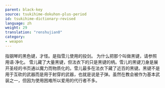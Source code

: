 ```yaml
---
parent: black-key
source: tsukihime-dokuhon-plus-period
id: tsukihime-dictionary-revised
language: zh
weight: 29
translation: "renshujian0"
category:
- weapon
---
```


指钢琴的黑色键，才怪。是指雪儿使用的投剑。
为什么把那个叫做黑键，请参照用语·净化。
雪儿藏了大量黑键，但法衣下的只是黑键的柄。雪儿的黑键刀身是展开圣经的书页通以魔力而物质化的。雪儿最多在法衣下藏了近百的黑键。黑键不是用于互砍的武器而是用于射穿的武器，也就是说是子弹。虽然在教会被作为基本武装之一，但因为使用困难所以爱用的代行者不多。
